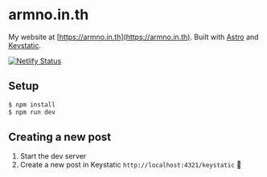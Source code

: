 # armno.in.th

My website at [https://armno.in.th](https://armno.in.th). Built with [Astro](https://astro.build/) and [Keystatic](https://keystatic.com).

[![Netlify Status](https://api.netlify.com/api/v1/badges/db3cb7c7-b2ee-443e-be46-9c0c4c040373/deploy-status)](https://app.netlify.com/sites/armnointh/deploys)

## Setup

```sh
$ npm install
$ npm run dev
```

## Creating a new post

1. Start the dev server
2. Create a new post in Keystatic `http://localhost:4321/keystatic` 🎉
